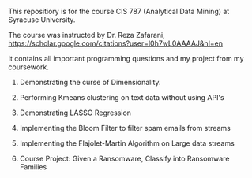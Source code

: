 This repositiory is for the course CIS 787 (Analytical Data Mining) at Syracuse University.

The course was instructed by Dr. Reza Zafarani, 
https://scholar.google.com/citations?user=l0h7wL0AAAAJ&hl=en


It contains all important programming questions and my project from my coursework.

1. Demonstrating the curse of Dimensionality.

2. Performing Kmeans clustering on text data without using API's

3. Demonstrating LASSO Regression

4. Implementing the Bloom Filter to filter spam emails from streams

5. Implementing the Flajolet-Martin Algorithm on Large data streams

6. Course Project: Given a Ransomware, Classify into Ransomware Families